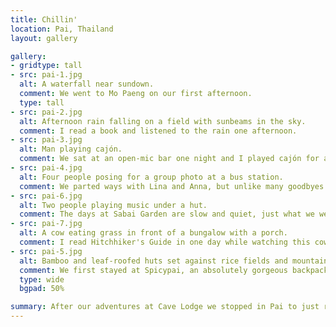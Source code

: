 ```yaml
---
title: Chillin'
location: Pai, Thailand
layout: gallery

gallery:
- gridtype: tall
- src: pai-1.jpg
  alt: A waterfall near sundown.
  comment: We went to Mo Paeng on our first afternoon.
  type: tall
- src: pai-2.jpg
  alt: Afternoon rain falling on a field with sunbeams in the sky.
  comment: I read a book and listened to the rain one afternoon.
- src: pai-3.jpg
  alt: Man playing cajón.
  comment: We sat at an open-mic bar one night and I played cajón for a few songs.
- src: pai-4.jpg
  alt: Four people posing for a group photo at a bus station.
  comment: We parted ways with Lina and Anna, but unlike many goodbyes we know where to find them when we return to Germany.
- src: pai-6.jpg
  alt: Two people playing music under a hut.
  comment: The days at Sabai Garden are slow and quiet, just what we were looking for.
- src: pai-7.jpg
  alt: A cow eating grass in front of a bungalow with a porch.
  comment: I read Hitchhiker's Guide in one day while watching this cow eat its way out of this field in front of our bungalow at Sabai Garden.
- src: pai-5.jpg
  alt: Bamboo and leaf-roofed huts set against rice fields and mountains in the background.
  comment: We first stayed at Spicypai, an absolutely gorgeous backpackers' hostel. It was unfortunately a bit too party-town for us at the time so we moved on quickly.
  type: wide
  bgpad: 50%

summary: After our adventures at Cave Lodge we stopped in Pai to just relax a bit. It's a small town with bustling tourism and a great vibe.
---
```

